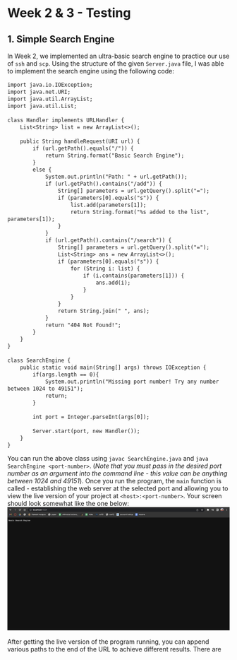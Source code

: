 # Week 2 & 3 - Testing

## 1. Simple Search Engine
In Week 2, we implemented an ultra-basic search engine to practice our use of `ssh` and `scp`. Using the structure of the given `Server.java` file, I was able to implement the search engine using the following code:

```
import java.io.IOException;
import java.net.URI;
import java.util.ArrayList;
import java.util.List;

class Handler implements URLHandler {
    List<String> list = new ArrayList<>();

    public String handleRequest(URI url) {
        if (url.getPath().equals("/")) {
            return String.format("Basic Search Engine");
        }
        else {
            System.out.println("Path: " + url.getPath());
            if (url.getPath().contains("/add")) {
                String[] parameters = url.getQuery().split("=");
                if (parameters[0].equals("s")) {
                    list.add(parameters[1]);
                    return String.format("%s added to the list", parameters[1]);
                }
            }
            if (url.getPath().contains("/search")) {
                String[] parameters = url.getQuery().split("=");
                List<String> ans = new ArrayList<>();
                if (parameters[0].equals("s")) {
                    for (String i: list) {
                        if (i.contains(parameters[1])) {
                            ans.add(i);
                        }
                    }
                }
                return String.join(" ", ans);
            }
            return "404 Not Found!";
        }
    }
}

class SearchEngine {
    public static void main(String[] args) throws IOException {
        if(args.length == 0){
            System.out.println("Missing port number! Try any number between 1024 to 49151");
            return;
        }

        int port = Integer.parseInt(args[0]);

        Server.start(port, new Handler());
    }
}
```

You can run the above class using `javac SearchEngine.java` and `java SearchEngine <port-number>`. (*Note that you must pass in the desired port number as an argument into the command line - this value can be anything between 1024 and 49151*). Once you run the program, the `main` function is called - establishing the web server at the selected port and allowing you to view the live version of your project at `<host>:<port-number>`. Your screen should look somewhat like the one below:
![Image](./Images/basic-search-engine.png)

After getting the live version of the program running, you can append various paths to the end of the URL to achieve different results. There are 